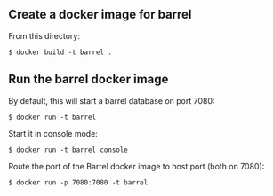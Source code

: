 
## Create a docker image for barrel

From this directory:

    $ docker build -t barrel .


## Run the barrel docker image

By default, this will start a barrel database on port 7080:

    $ docker run -t barrel

Start it in console mode:

    $ docker run -t barrel console

Route the port of the Barrel docker image to host port (both on 7080):

    $ docker run -p 7080:7080 -t barrel
